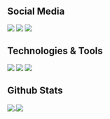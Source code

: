 ## Social Media
![](https://img.shields.io/badge/Website-endwiz.fr-informational)
![](https://img.shields.io/badge/Twitter-@EndwizJoestar-informational)
![](https://img.shields.io/badge/Instargrame-@EndwizRui-informational)

## Technologies & Tools
![](https://img.shields.io/badge/OS-Ubuntu-success)
![](https://img.shields.io/badge/Editor-IntellJ_IDEA-success)
![](https://img.shields.io/badge/Favorite%20Language-Java-success)

## Github Stats
<a href="https://github.com/Endwiz">
  <img align="center" src="https://github-readme-stats.vercel.app/api/top-langs/?username=Endwiz&show_icons=true&theme=material-palenight&?count_private=false&include_all_commits=false">
</a>

<a href="https://github.com/Endwiz">
  <img align="center" src="https://github-readme-stats.vercel.app/api?username=Endwiz&show_icons=true&theme=material-palenight&?count_private=false&include_all_commits=false">
</a>
